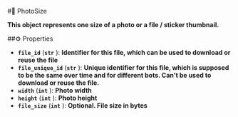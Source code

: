 #🔮 PhotoSize

**This object represents one size of a photo or a file / sticker thumbnail.**

##⚙️ Properties

- **`file_id`** (**`str`** ): **Identifier for this file, which can be used to download or reuse the file**
- **`file_unique_id`** (**`str`** ): **Unique identifier for this file, which is supposed to be the same over time and for different
bots. Can't be used to download or reuse the file.**
- **`width`** (**`int`** ): **Photo width**
- **`height`** (**`int`** ): **Photo height**
- **`file_size`** (**`int`** ): **Optional. File size in bytes**
